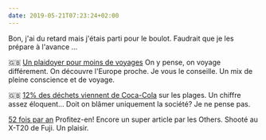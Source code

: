 ```yaml
---
date: 2019-05-21T07:23:24+02:00
---
```


Bon, j'ai du retard mais j'étais parti pour le boulot. Faudrait que je les prépare à l'avance ...

🇬🇧 [Un plaidoyer pour moins de voyages](https://passionpassport.com/why-you-should-travel-less-in-2019/) On y pense, on voyage différement. On découvre l'Europe proche. Je vous le conseille. Un mix de pleine conscience et de voyage.

🇬🇧 [12% des déchets viennent de Coca-Cola](https://www.theguardian.com/environment/2019/may/14/coca-cola-packaging-pollution-on-uk-beaches-surfers-against-sewage-study) sur les plages. Un chiffre assez éloquent... Doit on blâmer uniquement la société? Je ne pense pas.

[52 fois par an](https://www.lesothers.com/micro-aventure-vercors/) Profitez-en! Encore un super article par les Others. Shooté au X-T20 de Fuji. Un plaisir.
